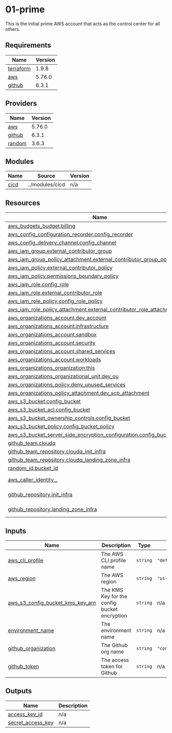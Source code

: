 # 01-prime

This is the initial prime AWS account that acts as the control center for all others.

<!-- BEGIN_TF_DOCS -->
## Requirements

| Name | Version |
|------|---------|
| <a name="requirement_terraform"></a> [terraform](#requirement\_terraform) | 1.9.8 |
| <a name="requirement_aws"></a> [aws](#requirement\_aws) | 5.76.0 |
| <a name="requirement_github"></a> [github](#requirement\_github) | 6.3.1 |

## Providers

| Name | Version |
|------|---------|
| <a name="provider_aws"></a> [aws](#provider\_aws) | 5.76.0 |
| <a name="provider_github"></a> [github](#provider\_github) | 6.3.1 |
| <a name="provider_random"></a> [random](#provider\_random) | 3.6.3 |

## Modules

| Name | Source | Version |
|------|--------|---------|
| <a name="module_cicd"></a> [cicd](#module\_cicd) | ../modules/cicd | n/a |

## Resources

| Name | Type |
|------|------|
| [aws_budgets_budget.billing](https://registry.terraform.io/providers/hashicorp/aws/5.76.0/docs/resources/budgets_budget) | resource |
| [aws_config_configuration_recorder.config_recorder](https://registry.terraform.io/providers/hashicorp/aws/5.76.0/docs/resources/config_configuration_recorder) | resource |
| [aws_config_delivery_channel.config_channel](https://registry.terraform.io/providers/hashicorp/aws/5.76.0/docs/resources/config_delivery_channel) | resource |
| [aws_iam_group.external_contributor_group](https://registry.terraform.io/providers/hashicorp/aws/5.76.0/docs/resources/iam_group) | resource |
| [aws_iam_group_policy_attachment.external_contributor_group_policy_attach](https://registry.terraform.io/providers/hashicorp/aws/5.76.0/docs/resources/iam_group_policy_attachment) | resource |
| [aws_iam_policy.external_contributor_policy](https://registry.terraform.io/providers/hashicorp/aws/5.76.0/docs/resources/iam_policy) | resource |
| [aws_iam_policy.permissions_boundary_policy](https://registry.terraform.io/providers/hashicorp/aws/5.76.0/docs/resources/iam_policy) | resource |
| [aws_iam_role.config_role](https://registry.terraform.io/providers/hashicorp/aws/5.76.0/docs/resources/iam_role) | resource |
| [aws_iam_role.external_contributor_role](https://registry.terraform.io/providers/hashicorp/aws/5.76.0/docs/resources/iam_role) | resource |
| [aws_iam_role_policy.config_role_policy](https://registry.terraform.io/providers/hashicorp/aws/5.76.0/docs/resources/iam_role_policy) | resource |
| [aws_iam_role_policy_attachment.external_contributor_role_attachment](https://registry.terraform.io/providers/hashicorp/aws/5.76.0/docs/resources/iam_role_policy_attachment) | resource |
| [aws_organizations_account.dev_account](https://registry.terraform.io/providers/hashicorp/aws/5.76.0/docs/resources/organizations_account) | resource |
| [aws_organizations_account.infrastructure](https://registry.terraform.io/providers/hashicorp/aws/5.76.0/docs/resources/organizations_account) | resource |
| [aws_organizations_account.sandbox](https://registry.terraform.io/providers/hashicorp/aws/5.76.0/docs/resources/organizations_account) | resource |
| [aws_organizations_account.security](https://registry.terraform.io/providers/hashicorp/aws/5.76.0/docs/resources/organizations_account) | resource |
| [aws_organizations_account.shared_services](https://registry.terraform.io/providers/hashicorp/aws/5.76.0/docs/resources/organizations_account) | resource |
| [aws_organizations_account.workloads](https://registry.terraform.io/providers/hashicorp/aws/5.76.0/docs/resources/organizations_account) | resource |
| [aws_organizations_organization.this](https://registry.terraform.io/providers/hashicorp/aws/5.76.0/docs/resources/organizations_organization) | resource |
| [aws_organizations_organizational_unit.dev_ou](https://registry.terraform.io/providers/hashicorp/aws/5.76.0/docs/resources/organizations_organizational_unit) | resource |
| [aws_organizations_policy.deny_unused_services](https://registry.terraform.io/providers/hashicorp/aws/5.76.0/docs/resources/organizations_policy) | resource |
| [aws_organizations_policy_attachment.dev_scp_attachment](https://registry.terraform.io/providers/hashicorp/aws/5.76.0/docs/resources/organizations_policy_attachment) | resource |
| [aws_s3_bucket.config_bucket](https://registry.terraform.io/providers/hashicorp/aws/5.76.0/docs/resources/s3_bucket) | resource |
| [aws_s3_bucket_acl.config_bucket](https://registry.terraform.io/providers/hashicorp/aws/5.76.0/docs/resources/s3_bucket_acl) | resource |
| [aws_s3_bucket_ownership_controls.config_bucket](https://registry.terraform.io/providers/hashicorp/aws/5.76.0/docs/resources/s3_bucket_ownership_controls) | resource |
| [aws_s3_bucket_policy.config_bucket_policy](https://registry.terraform.io/providers/hashicorp/aws/5.76.0/docs/resources/s3_bucket_policy) | resource |
| [aws_s3_bucket_server_side_encryption_configuration.config_bucket](https://registry.terraform.io/providers/hashicorp/aws/5.76.0/docs/resources/s3_bucket_server_side_encryption_configuration) | resource |
| [github_team.cloudq](https://registry.terraform.io/providers/integrations/github/6.3.1/docs/resources/team) | resource |
| [github_team_repository.cloudq_init_infra](https://registry.terraform.io/providers/integrations/github/6.3.1/docs/resources/team_repository) | resource |
| [github_team_repository.cloudq_landing_zone_infra](https://registry.terraform.io/providers/integrations/github/6.3.1/docs/resources/team_repository) | resource |
| [random_id.bucket_id](https://registry.terraform.io/providers/hashicorp/random/latest/docs/resources/id) | resource |
| [aws_caller_identity._](https://registry.terraform.io/providers/hashicorp/aws/5.76.0/docs/data-sources/caller_identity) | data source |
| [github_repository.init_infra](https://registry.terraform.io/providers/integrations/github/6.3.1/docs/data-sources/repository) | data source |
| [github_repository.landing_zone_infra](https://registry.terraform.io/providers/integrations/github/6.3.1/docs/data-sources/repository) | data source |

## Inputs

| Name | Description | Type | Default | Required |
|------|-------------|------|---------|:--------:|
| <a name="input_aws_cli_profile"></a> [aws\_cli\_profile](#input\_aws\_cli\_profile) | The AWS CLI profile name | `string` | `"default"` | no |
| <a name="input_aws_region"></a> [aws\_region](#input\_aws\_region) | The AWS region | `string` | `"us-east-1"` | no |
| <a name="input_aws_s3_config_bucket_kms_key_arn"></a> [aws\_s3\_config\_bucket\_kms\_key\_arn](#input\_aws\_s3\_config\_bucket\_kms\_key\_arn) | The KMS Key for the config bucket encryption | `string` | n/a | yes |
| <a name="input_environment_name"></a> [environment\_name](#input\_environment\_name) | The environment name | `string` | n/a | yes |
| <a name="input_github_organization"></a> [github\_organization](#input\_github\_organization) | The Github org name | `string` | `"conversadocs"` | no |
| <a name="input_github_token"></a> [github\_token](#input\_github\_token) | The access token for Github | `string` | n/a | yes |

## Outputs

| Name | Description |
|------|-------------|
| <a name="output_access_key_id"></a> [access\_key\_id](#output\_access\_key\_id) | n/a |
| <a name="output_secret_access_key"></a> [secret\_access\_key](#output\_secret\_access\_key) | n/a |
<!-- END_TF_DOCS -->
